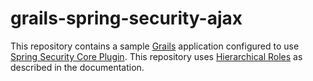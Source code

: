 # grails-spring-security-ajax

This repository contains a sample [Grails](http://grails.org) application configured to use [Spring Security Core Plugin](https://grails-plugins.github.io/grails-spring-security-core/v3/index.html). 
This repository uses [Hierarchical Roles](https://grails-plugins.github.io/grails-spring-security-core/v3/index.html#hierarchicalRoles) as described in the documentation. 
